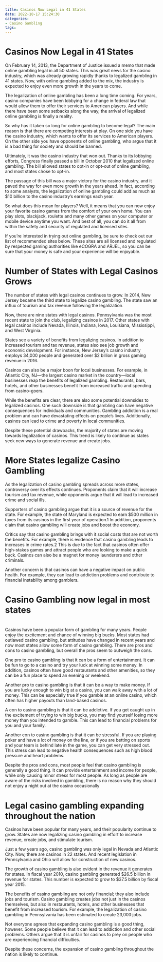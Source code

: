 ```yaml
---
title: Casinos Now Legal in 41 States
date: 2022-10-17 15:24:30
categories:
- Casino Gambling
tags:
---
```



#  Casinos Now Legal in 41 States

On February 14, 2013, the Department of Justice issued a memo that made online gambling legal in all 50 states. This was great news for the casino industry, which was already growing rapidly thanks to legalized gambling in 41 states. Now, with online gambling added to the mix, the industry is expected to enjoy even more growth in the years to come.

The legalization of online gambling has been a long time coming. For years, casino companies have been lobbying for a change in federal law that would allow them to offer their services to American players. And while there have been some setbacks along the way, the arrival of legalized online gambling is finally a reality.

So why has it taken so long for online gambling to become legal? The main reason is that there are competing interests at play. On one side you have the casino industry, which wants to offer its services to American players. On the other side you have opponents of online gambling, who argue that it is a bad thing for society and should be banned.

Ultimately, it was the casino industry that won out. Thanks to its lobbying efforts, Congress finally passed a bill in October 2010 that legalized online gambling. The bill allowed states to opt-in or opt-out of online gambling, and most states chose to opt-in.

The passage of this bill was a major victory for the casino industry, and it paved the way for even more growth in the years ahead. In fact, according to some analysts, the legalization of online gambling could add as much as $10 billion to the casino industry’s earnings each year.

So what does this mean for players? Well, it means that you can now enjoy your favorite casino games from the comfort of your own home. You can play slots, blackjack, roulette and many other games on your computer or mobile device anytime you want. And best of all, you can do it all from within the safety and security of regulated and licensed sites.

If you’re interested in trying out online gambling, be sure to check out our list of recommended sites below. These sites are all licensed and regulated by respected gaming authorities like eCOGRA and ARJEL, so you can be sure that your money is safe and your experience will be enjoyable.

#  Number of States with Legal Casinos Grows

The number of states with legal casinos continues to grow. In 2014, New Jersey became the third state to legalize casino gambling. The state saw an influx of tourism and tax revenue following the legalization.

Now, there are nine states with legal casinos. Pennsylvania was the most recent state to join the club, legalizing casinos in 2017. Other states with legal casinos include Nevada, Illinois, Indiana, Iowa, Louisiana, Mississippi, and West Virginia.

States see a variety of benefits from legalizing casinos. In addition to increased tourism and tax revenue, states also see job growth and economic development. For instance, New Jersey’s casino industry employs 34,000 people and generated over $2 billion in gross gaming revenue in 2016.

Casinos can also be a major boon for local businesses. For example, in Atlantic City, NJ—the largest casino market in the country—local businesses reap the benefits of legalized gambling. Restaurants, bars, hotels, and other businesses benefit from increased traffic and spending from casino-goers.

While the benefits are clear, there are also some potential downsides to legalized casinos. One such downside is that gambling can have negative consequences for individuals and communities. Gambling addiction is a real problem and can have devastating effects on people’s lives. Additionally, casinos can lead to crime and poverty in local communities.

Despite these potential drawbacks, the majority of states are moving towards legalization of casinos. This trend is likely to continue as states seek new ways to generate revenue and create jobs.

#  More States legalize Casino Gambling

As the legalization of casino gambling spreads across more states, controversy over its effects continues. Proponents claim that it will increase tourism and tax revenue, while opponents argue that it will lead to increased crime and social ills.

Supporters of casino gambling argue that it is a source of revenue for the state. For example, the state of Maryland is expected to earn $500 million in taxes from its casinos in the first year of operation.1 In addition, proponents claim that casino gambling will create jobs and boost the economy.

Critics say that casino gambling brings with it social costs that are not worth the benefits. For example, there is evidence that casino gambling leads to increases in crime rates.2 This is due to the fact that casinos often offer high-stakes games and attract people who are looking to make a quick buck. Casinos can also be a magnet for money launderers and other criminals.

Another concern is that casinos can have a negative impact on public health. For example, they can lead to addiction problems and contribute to financial instability among gamblers.

#  Casino Gambling now legal in most states

#
Casinos have been a popular form of gambling for many years. People enjoy the excitement and chance of winning big bucks. Most states had outlawed casino gambling, but attitudes have changed in recent years and now most states allow some form of casino gambling. There are pros and cons to casino gambling, but overall the pros seem to outweigh the cons.

One pro to casino gambling is that it can be a form of entertainment. It can be fun to go to a casino and try your luck at winning some money. In addition, casinos often have good restaurants and other amenities, so they can be a fun place to spend an evening or weekend.

Another pro to casino gambling is that it can be a way to make money. If you are lucky enough to win big at a casino, you can walk away with a lot of money. This can be especially true if you gamble at an online casino, which often has higher payouts than land-based casinos.

A con to casino gambling is that it can be addictive. If you get caught up in the excitement of trying to win big bucks, you may find yourself losing more money than you intended to gamble. This can lead to financial problems for you and your family.

Another con to casino gambling is that it can be stressful. If you are playing poker and have a lot of money on the line, or if you are betting on sports and your team is behind late in the game, you can get very stressed out. This stress can lead to negative health consequences such as high blood pressure and heart problems.

Despite the pros and cons, most people feel that casino gambling is generally a good thing. It can provide entertainment and income for people, while only causing minor stress for most people. As long as people are aware of the risks involved in gambling, there is no reason why they should not enjoy a night out at the casino occasionally

#  Legal casino gambling expanding throughout the nation

Casinos have been popular for many years, and their popularity continue to grow. States are now legalizing casino gambling in effort to increase revenue, create jobs, and stimulate tourism.

Just a few years ago, casino gambling was only legal in Nevada and Atlantic City. Now, there are casinos in 22 states. And recent legislation in Pennsylvania and Ohio will allow for construction of new casinos.

The growth of casino gambling is also evident in the revenue it generates for states. In fiscal year 2010, casino gambling generated $26.5 billion in revenue for states. This number is expected to grow to $37.5 billion by fiscal year 2015.

The benefits of casino gambling are not only financial; they also include jobs and tourism. Casino gambling creates jobs not just in the casinos themselves, but also in restaurants, hotels, and other businesses that benefit from increased tourism. For example, the legalization of casino gambling in Pennsylvania has been estimated to create 23,000 jobs.

Not everyone agrees that expanding casino gambling is a good thing, however. Some people believe that it can lead to addiction and other social problems. Others argue that it is unfair for casinos to prey on people who are experiencing financial difficulties.

Despite these concerns, the expansion of casino gambling throughout the nation is likely to continue.